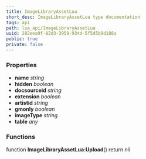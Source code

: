 ```yaml
---
title: ImageLibraryAssetLua
short_desc: ImageLibraryAssetLua type documentation
tags: api
path: lua_api/ImageLibraryAssetLua
uuid: 282eea9f-82d3-3959-934d-5f5d5b9d188a
public: true
private: false
---
```




### Properties

* **name** *string* 
* **hidden** *boolean* 
* **docsourceid** *string* 
* **extension** *boolean* 
* **artistid** *string* 
* **gmonly** *boolean* 
* **imageType** *string* 
* **table** *any* 

### Functions

function **ImageLibraryAssetLua:Upload**()
  return *nil*
